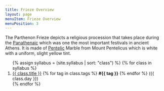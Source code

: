```yaml
---
title: Frieze Overview
layout: page
menuItem: Frieze Overview
menuPosition: 3
---
```

The Parthenon Frieze depicts a religious procession that takes place during the [Panathenaic](https://en.wikipedia.org/wiki/Panathenaea) which was one the most important festivals in ancient Athens. It is made of [Pentelic](https://en.wikipedia.org/wiki/Mount_Pentelicus#Pentelic_marble) Marble from Mount Pentelicus which is white with a uniform, slight yellow tint.

<ol>
{% assign syllabus = (site.syllabus | sort: "class") %}
{% for class in syllabus %}
  <li>
  	<a href="{{ site.baseurl }}{{ class.url }}">{{ class.title }}</a> 
  	{% for tag in class.tags %}
  		<b>#{{ tag }}</b>
  	{% endfor %}
  	({{ class.day }})</li>
{% endfor %}
</ol>
